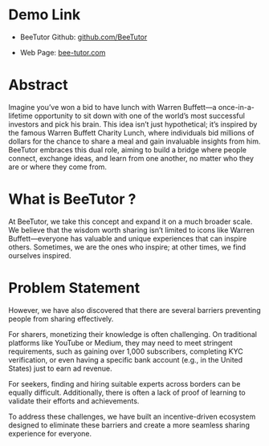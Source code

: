 # Demo Link

- BeeTutor Github: [github.com/BeeTutor](https://github.com/BeeTutor)

- Web Page: [bee-tutor.com](https://bee-tutor.com/)

# Abstract
Imagine you’ve won a bid to have lunch with Warren Buffett—a once-in-a-lifetime opportunity to sit down with one of the world’s most successful investors and pick his brain. This idea isn’t just hypothetical; it’s inspired by the famous Warren Buffett Charity Lunch, where individuals bid millions of dollars for the chance to share a meal and gain invaluable insights from him.
BeeTutor embraces this dual role, aiming to build a bridge where people connect, exchange ideas, and learn from one another, no matter who they are or where they come from.

# What is BeeTutor ?
At BeeTutor, we take this concept and expand it on a much broader scale. We believe that the wisdom worth sharing isn’t limited to icons like Warren Buffett—everyone has valuable and unique experiences that can inspire others. Sometimes, we are the ones who inspire; at other times, we find ourselves inspired.

# Problem Statement
However, we have also discovered that there are several barriers preventing people from sharing effectively.

For sharers, monetizing their knowledge is often challenging. On traditional platforms like YouTube or Medium, they may need to meet stringent requirements, such as gaining over 1,000 subscribers, completing KYC verification, or even having a specific bank account (e.g., in the United States) just to earn ad revenue.

For seekers, finding and hiring suitable experts across borders can be equally difficult. Additionally, there is often a lack of proof of learning to validate their efforts and achievements.

To address these challenges, we have built an incentive-driven ecosystem designed to eliminate these barriers and create a more seamless sharing experience for everyone.
